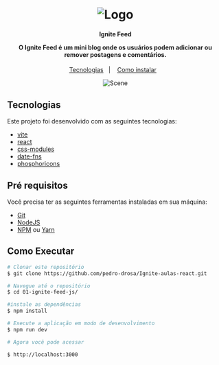 <h1 align="center">
    <img alt="Logo" src="https://res.cloudinary.com/pedro-drosa/image/upload/v1670434704/Ignite/ignite-feed-log_hzsxzu.svg" />
    <br>
</h1>

<h4 align="center">
  <p>Ignite Feed</p>
  <p>O Ignite Feed é um mini blog onde os usuários podem adicionar ou remover postagens e comentários.</p>
</h4>

<p align="center">
  <a href="#rocket-tecnologias">Tecnologias</a>&nbsp;&nbsp;&nbsp;|&nbsp;&nbsp;&nbsp;
  <a href="#information_source-como-instalar">Como instalar</a>&nbsp;&nbsp;&nbsp;
</p>

<p align="center">
  <img alt="Scene" src="https://res.cloudinary.com/pedro-drosa/image/upload/v1670435434/Ignite/ignite-feed-cover_a8ppot.png">
</p>

## Tecnologias

Este projeto foi desenvolvido com as seguintes tecnologias:

- [vite](https://vitejs.dev/)
- [react](https://pt-br.reactjs.org/)
- [css-modules](https://github.com/css-modules/css-modules/)
- [date-fns](https://date-fns.org/)
- [phosphoricons](https://phosphoricons.com/?ref=oliur)

## Pré requisitos

Você precisa ter as seguintes ferramentas instaladas em sua máquina:

- [Git](https://git-scm.com)
- [NodeJS](https://nodejs.org)
- [NPM](https://www.npmjs.com/) ou [Yarn](https://classic.yarnpkg.com/en/)

## Como Executar

```bash
# Clonar este repositório
$ git clone https://github.com/pedro-drosa/Ignite-aulas-react.git

# Navegue até o repositório
$ cd 01-ignite-feed-js/

#instale as dependências
$ npm install

# Execute a aplicação em modo de desenvolvimento
$ npm run dev

# Agora você pode acessar

$ http://localhost:3000
```
